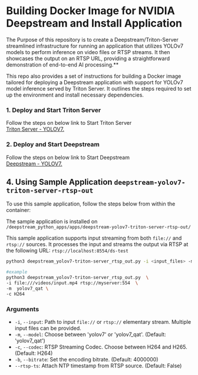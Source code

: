 # Building Docker Image for NVIDIA Deepstream and Install Application 

The Purpose of this repository is to create a Deepstream/Triton-Server streamlined infrastructure for running an application that utilizes YOLOv7 models to perform inference on video files or RTSP streams. It then showcases the output on an RTSP URL, providing a straightforward demonstration of end-to-end AI processing.**

This repo also provides a set of instructions for building a Docker image tailored for deploying a Deepstream application with support for YOLOv7 model inference served by Triton Server. It outlines the steps required to set up the environment and install necessary dependencies.
 

### 1. Deploy and Start Triton Server

Follow the steps on below link to Start Triton Server<br>
[Triton Server - YOLOV7.](https://github.com/levipereira/docker_images/triton-server-yolov7)


### 2. Deploy and Start Deepstream 
Follow the steps on below link to Start Deepstream<br>
[Deepstream - YOLOV7.](https://github.com/levipereira/docker_images/deepstream-yolov7)



## 4. Using Sample Application `deepstream-yolov7-triton-server-rtsp-out`  

To use this sample application, follow the steps below from within the container:

The sample application is installed on `/deepstream_python_apps/apps/deepstream-yolov7-triton-server-rtsp-out/`

This sample application supports input streaming from both `file://` and `rtsp://` sources. It processes the input and streams the output via RTSP at the following URL: `rtsp://localhost:8554/ds-test`

```bash
python3 deepstream_yolov7-triton-server_rtsp_out.py -i <input_files> -m <model> -c <codec> -b <bitrate> [--rtsp-ts]

#example
python3 deepstream_yolov7-triton-server_rtsp_out.py  \
-i file:///videos/input.mp4 rtsp://myserver:554  \
-m  yolov7_qat \
-c H264   
```


### Arguments 
*   `-i`, `--input`: Path to input `file://` or `rtsp://` elementary stream. Multiple input files can be provided.
*   `-m`, `--model`: Choose between 'yolov7' or 'yolov7\_qat'. (Default: 'yolov7\_qat')
*   `-c`, `--codec`: RTSP Streaming Codec. Choose between H264 and H265. (Default: H264)
*   `-b`, `--bitrate`: Set the encoding bitrate. (Default: 4000000)
*   `--rtsp-ts`: Attach NTP timestamp from RTSP source. (Default: False)

<br><br><br> 


